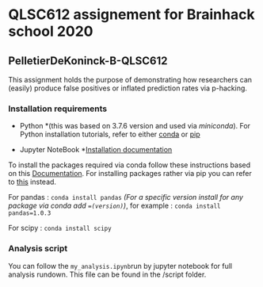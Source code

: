 # QLSC612 assignement for Brainhack school 2020

## PelletierDeKoninck-B-QLSC612

This assignment holds the purpose of demonstrating how researchers can (easily) produce false positives or inflated prediction rates via p-hacking.

### Installation requirements

* Python  *(this was based on 3.7.6 version and used via *miniconda*). For Python installation tutorials, refer to either [conda](https://docs.conda.io/projects/conda/en/latest/user-guide/install/index.html) or [pip](https://docs.python.org/3/using/index.html)

* Jupyter NoteBook *[Installation documentation](https://jupyter.org/install)

To install the packages required via conda follow these instructions based on this [Documentation](https://docs.anaconda.com/anaconda/user-guide/tasks/install-packages/). For installing packages rather via pip you can refer to [this](https://packaging.python.org/tutorials/installing-packages/) instead.

For pandas : ```conda install pandas``` 
*(For a specific version install for any package via conda add ```=(version)```)*, for example : ```conda install pandas=1.0.3 ``` 

For scipy :  ```conda install scipy```

### Analysis script

You can follow the ```my_analysis.ipynb```run by jupyter notebook for full analysis rundown. This file can be found in the /script folder.




